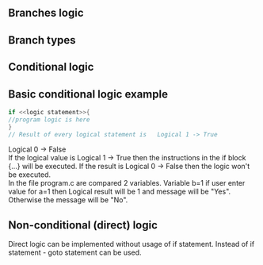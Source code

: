 ## Branches logic
## Branch types
## Conditional logic    
## Basic conditional logic example  
```c
if <<logic statement>>{
//program logic is here
}   
// Result of every logical statement is   Logical 1 -> True
``` 
 Logical 0 -> False  
If the logical value is Logical 1 -> True then  the instructions in the if block {...} will be executed. If the result is Logical 0 -> False then the logic won't be executed.  
In the file program.c are compared 2 variables.  Variable b=1 if user enter value for a=1 then Logical result will be 1 and message will be "Yes".   Otherwise the message will be "No".  
##  Non-conditional (direct) logic
Direct logic can be implemented without usage of if statement. Instead of if statement - goto statement can be used.
